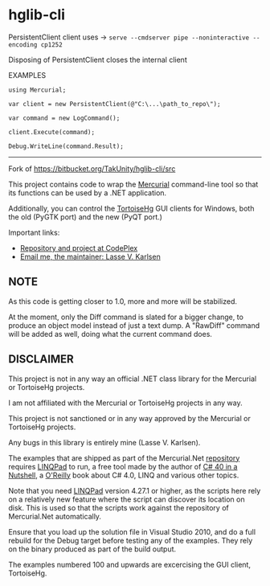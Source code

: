 # hglib-cli

PersistentClient client uses -> `serve --cmdserver pipe --noninteractive --encoding cp1252`

Disposing of PersistentClient closes the internal client

EXAMPLES

~~~~
using Mercurial;

var client = new PersistentClient(@"C:\...\path_to_repo\");

var command = new LogCommand();

client.Execute(command);

Debug.WriteLine(command.Result);
~~~~
---

Fork of https://bitbucket.org/TakUnity/hglib-cli/src

This project contains code to wrap the [Mercurial][1] command-line tool
so that its functions can be used by a .NET application.

Additionally, you can control the [TortoiseHg][4] GUI clients for
Windows, both the old (PyGTK port) and the new (PyQT port.)

Important links:

* [Repository and project at CodePlex][2]  
* [Email me, the maintainer: Lasse V. Karlsen][3]

NOTE
---

As this code is getting closer to 1.0, more and more will be stabilized.

At the moment, only the Diff command is slated for a bigger change,
to produce an object model instead of just a text dump. A "RawDiff" command
will be added as well, doing what the current command does.

DISCLAIMER
---

This project is not in any way an official .NET class
library for the Mercurial or TortoiseHg projects.

I am not affiliated with the Mercurial or TortoiseHg projects in any way.

This project is not sanctioned or in any way approved by the Mercurial or
TortoiseHg projects.

Any bugs in this library is entirely mine (Lasse V. Karlsen).

  [1]: http://mercurial.selenic.com/
  [2]: http://mercurialnet.codeplex.com/
  [3]: mailto:lasse@vkarlsen.no
  [4]: http://tortoisehg.bitbucket.org/



The examples that are shipped as part of the Mercurial.Net
[repository][1] requires [LINQPad][2] to run, a free tool made
by the author of [C# 40 in a Nutshell][3], a [O'Reilly][4]
book about C# 4.0, LINQ and various other topics.

Note that you need [LINQPad][2] version 4.27.1 or higher, as
the scripts here rely on a relatively new feature where the script
can discover its location on disk. This is used so that the scripts work against the
repository of Mercurial.Net automatically.

Ensure that you load up the solution file in Visual Studio 2010,
and do a full rebuild for the Debug target before testing any
of the examples. They rely on the binary produced as part of the
build output.

The examples numbered 100 and upwards are excercising the GUI client,
TortoiseHg.